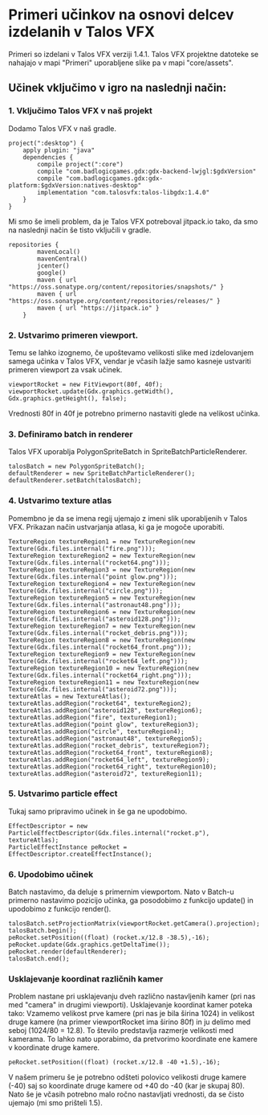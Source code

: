 # Primeri učinkov na osnovi delcev izdelanih v Talos VFX

Primeri so izdelani v Talos VFX verziji 1.4.1.
Talos VFX projektne datoteke se nahajajo v mapi "Primeri" uporabljene slike pa v mapi "core/assets".

## Učinek vključimo v igro na naslednji način:

### 1. Vključimo Talos VFX v naš projekt
Dodamo Talos VFX v naš gradle.
```
project(":desktop") {
    apply plugin: "java"
    dependencies {
        compile project(":core")
        compile "com.badlogicgames.gdx:gdx-backend-lwjgl:$gdxVersion"
        compile "com.badlogicgames.gdx:gdx-platform:$gdxVersion:natives-desktop"
        implementation "com.talosvfx:talos-libgdx:1.4.0"  
    }
}
```

Mi smo še imeli problem, da je Talos VFX potreboval jitpack.io tako, da smo na naslednji način še tisto vključili v gradle.

```
repositories {
        mavenLocal()
        mavenCentral()
        jcenter()
        google()
        maven { url "https://oss.sonatype.org/content/repositories/snapshots/" }
        maven { url "https://oss.sonatype.org/content/repositories/releases/" }
        maven { url "https://jitpack.io" }
    }
```

### 2. Ustvarimo primeren viewport. 
Temu se lahko izognemo, če upoštevamo velikosti slike med izdelovanjem samega učinka v Talos VFX, vendar je včasih lažje samo kasneje ustvariti primeren viewport za vsak učinek.
```
viewportRocket = new FitViewport(80f, 40f);
viewportRocket.update(Gdx.graphics.getWidth(), Gdx.graphics.getHeight(), false);
```
Vrednosti 80f in 40f je potrebno primerno nastaviti glede na velikost učinka.

### 3. Definiramo batch in renderer
Talos VFX uporablja PolygonSpriteBatch in SpriteBatchParticleRenderer.

```
talosBatch = new PolygonSpriteBatch();
defaultRenderer = new SpriteBatchParticleRenderer();
defaultRenderer.setBatch(talosBatch);
```

### 4. Ustvarimo texture atlas
Pomembno je da se imena regij ujemajo z imeni slik uporabljenih v Talos VFX. Prikazan način ustvarjanja atlasa, ki ga je mogoče uporabiti.
```
TextureRegion textureRegion1 = new TextureRegion(new Texture(Gdx.files.internal("fire.png")));
TextureRegion textureRegion2 = new TextureRegion(new Texture(Gdx.files.internal("rocket64.png")));
TextureRegion textureRegion3 = new TextureRegion(new Texture(Gdx.files.internal("point glow.png")));
TextureRegion textureRegion4 = new TextureRegion(new Texture(Gdx.files.internal("circle.png")));
TextureRegion textureRegion5 = new TextureRegion(new Texture(Gdx.files.internal("astronaut48.png")));
TextureRegion textureRegion6 = new TextureRegion(new Texture(Gdx.files.internal("asteroid128.png")));
TextureRegion textureRegion7 = new TextureRegion(new Texture(Gdx.files.internal("rocket_debris.png")));
TextureRegion textureRegion8 = new TextureRegion(new Texture(Gdx.files.internal("rocket64_front.png")));
TextureRegion textureRegion9 = new TextureRegion(new Texture(Gdx.files.internal("rocket64_left.png")));
TextureRegion textureRegion10 = new TextureRegion(new Texture(Gdx.files.internal("rocket64_right.png")));
TextureRegion textureRegion11 = new TextureRegion(new Texture(Gdx.files.internal("asteroid72.png")));
textureAtlas = new TextureAtlas();
textureAtlas.addRegion("rocket64", textureRegion2);
textureAtlas.addRegion("asteroid128", textureRegion6);
textureAtlas.addRegion("fire", textureRegion1);
textureAtlas.addRegion("point glow", textureRegion3);
textureAtlas.addRegion("circle", textureRegion4);
textureAtlas.addRegion("astronaut48", textureRegion5);
textureAtlas.addRegion("rocket_debris", textureRegion7);
textureAtlas.addRegion("rocket64_front", textureRegion8);
textureAtlas.addRegion("rocket64_left", textureRegion9);
textureAtlas.addRegion("rocket64_right", textureRegion10);
textureAtlas.addRegion("asteroid72", textureRegion11);
```
### 5. Ustvarimo particle effect
Tukaj samo pripravimo učinek in še ga ne upodobimo.
```
EffectDescriptor = new ParticleEffectDescriptor(Gdx.files.internal("rocket.p"), textureAtlas);
ParticleEffectInstance peRocket = EffectDescriptor.createEffectInstance();
```

### 6. Upodobimo učinek
Batch nastavimo, da deluje s primernim viewportom. Nato v Batch-u primerno nastavimo pozicijo učinka, ga posodobimo z funkcijo update() in upodobimo z funkcijo render(). 
```
talosBatch.setProjectionMatrix(viewportRocket.getCamera().projection);
talosBatch.begin();
peRocket.setPosition((float) (rocket.x/12.8 -38.5),-16);
peRocket.update(Gdx.graphics.getDeltaTime());
peRocket.render(defaultRenderer);
talosBatch.end();
```

### Usklajevanje koordinat različnih kamer
Problem nastane pri usklajevanju dveh različno nastavljenih kamer (pri nas med "camera" in drugimi viewporti). Usklajevanje koordinat kamer poteka tako:
Vzamemo velikost prve kamere (pri nas je bila širina 1024) in velikost druge kamere (na primer viewportRocket ima širino 80f) in ju delimo med seboj (1024/80 = 12.8).
To število predstavlja razmerje velikosti med kamerama. 
To lahko nato uporabimo, da pretvorimo koordinate ene kamere v koordinate druge kamere.

```
peRocket.setPosition((float) (rocket.x/12.8 -40 +1.5),-16);
``` 
V našem primeru še je potrebno odšteti polovico velikosti druge kamere (-40) saj so koordinate druge kamere od +40 do -40 (kar je skupaj 80). 
Nato še je včasih potrebno malo ročno nastavljati vrednosti, da se čisto ujemajo (mi smo prišteli 1.5).
